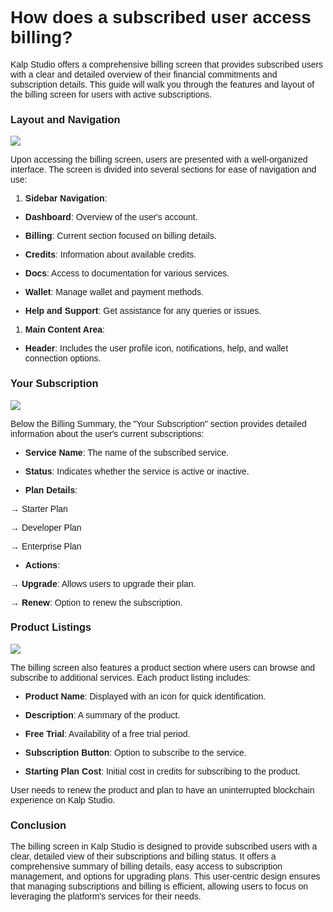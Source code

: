 <style>  body { font-family: "Source Sans 3", sans-serif!important; }</style>

<link  href="https://fonts.googleapis.com/css2?family=Source+Sans+3:ital,wght@0,200..900;1,200..900&display=swap"  rel="stylesheet">  <link  rel="stylesheet"  href="https://fonts.googleapis.com/icon?family=Material+Icons">


# **How does a subscribed user access billing?**

  

Kalp Studio offers a comprehensive billing screen that provides subscribed users with a clear and detailed overview of their financial commitments and subscription details. This guide will walk you through the features and layout of the billing screen for users with active subscriptions.
  

### Layout and Navigation
 

![](https://docs.kalp.studio/~gitbook/image?url=https%3A%2F%2F1148605496-files.gitbook.io%2F%7E%2Ffiles%2Fv0%2Fb%2Fgitbook-x-prod.appspot.com%2Fo%2Fspaces%252F4gkv2XhY4CmWY6Vp0djW%252Fuploads%252F27x4OwM1BAgDksarFzJE%252Fimage.png%3Falt%3Dmedia%26token%3D9f28de0d-5ca5-4f8b-a9e5-f830679d6db9&width=768&dpr=4&quality=100&sign=35aabe81&sv=1)


  Upon accessing the billing screen, users are presented with a well-organized interface. The screen is divided into several sections for ease of navigation and use:

1.  **Sidebar Navigation**:
    

-   **Dashboard**: Overview of the user's account.
    
-   **Billing**: Current section focused on billing details.
    
-   **Credits**: Information about available credits.
    
-   **Docs**: Access to documentation for various services.
    
-   **Wallet**: Manage wallet and payment methods.
    
-   **Help and Support**: Get assistance for any queries or issues.
    

1.  **Main Content Area**:
    

-   **Header**: Includes the user profile icon, notifications, help, and wallet connection options.

### Your Subscription

![](https://docs.kalp.studio/~gitbook/image?url=https%3A%2F%2F1148605496-files.gitbook.io%2F%7E%2Ffiles%2Fv0%2Fb%2Fgitbook-x-prod.appspot.com%2Fo%2Fspaces%252F4gkv2XhY4CmWY6Vp0djW%252Fuploads%252FPbWUBo8HdoNPCTbdBGXN%252Fimage.png%3Falt%3Dmedia%26token%3De3750e55-e8b4-45de-a2c5-aa316f1a3a21&width=768&dpr=4&quality=100&sign=868ce576&sv=1)


Below the Billing Summary, the "Your Subscription" section provides detailed information about the user's current subscriptions:

-   **Service Name**: The name of the subscribed service.
    
-   **Status**: Indicates whether the service is active or inactive.
    
-   **Plan Details**:
    

→ Starter Plan

→ Developer Plan

→ Enterprise Plan

-   **Actions**:
    

**→ Upgrade**: Allows users to upgrade their plan.

**→ Renew**: Option to renew the subscription.

### Product Listings

![](https://docs.kalp.studio/~gitbook/image?url=https%3A%2F%2F1148605496-files.gitbook.io%2F%7E%2Ffiles%2Fv0%2Fb%2Fgitbook-x-prod.appspot.com%2Fo%2Fspaces%252F4gkv2XhY4CmWY6Vp0djW%252Fuploads%252FCmUvViU8RLIOXeCpONRp%252Fimage.png%3Falt%3Dmedia%26token%3D6d6f7a49-3d53-4232-9970-e3c75f2cb8c7&width=768&dpr=4&quality=100&sign=41b0d084&sv=1)

The billing screen also features a product section where users can browse and subscribe to additional services. Each product listing includes:

-   **Product Name**: Displayed with an icon for quick identification.
    
-   **Description**: A summary of the product.
    
-   **Free Trial**: Availability of a free trial period.
    
-   **Subscription Button**: Option to subscribe to the service.
    
-   **Starting Plan Cost**: Initial cost in credits for subscribing to the product.

User needs to renew the product and plan to have an uninterrupted blockchain experience on Kalp Studio.
  
### Conclusion

The billing screen in Kalp Studio is designed to provide subscribed users with a clear, detailed view of their subscriptions and billing status. It offers a comprehensive summary of billing details, easy access to subscription management, and options for upgrading plans. This user-centric design ensures that managing subscriptions and billing is efficient, allowing users to focus on leveraging the platform's services for their needs.